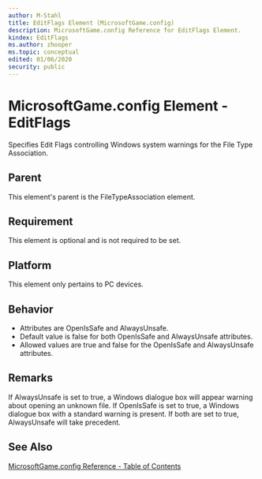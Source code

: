 ```yaml
---
author: M-Stahl
title: EditFlags Element (MicrosoftGame.config)
description: MicrosoftGame.config Reference for EditFlags Element.
kindex: EditFlags
ms.author: zhooper
ms.topic: conceptual
edited: 01/06/2020
security: public
---
```


# MicrosoftGame.config Element - EditFlags

Specifies Edit Flags controlling Windows system warnings for the File Type Association.

## Parent
This element's parent is the FileTypeAssociation element.

## Requirement
This element is optional and is not required to be set. 

## Platform
This element only pertains to PC devices.

## Behavior
* Attributes are OpenIsSafe and AlwaysUnsafe.
* Default value is false for both OpenIsSafe and AlwaysUnsafe attributes.
* Allowed values are true and false for the OpenIsSafe and AlwaysUnsafe attributes.

## Remarks
If AlwaysUnsafe is set to true, a Windows dialogue box will appear warning about opening an unknown file.
If OpenIsSafe is set to true, a Windows dialogue box with a standard warning is present.
If both are set to true, AlwaysUnsafe will take precedent.

## See Also
[MicrosoftGame.config Reference - Table of Contents](gc-microsoftgameconfig-toc.md)  